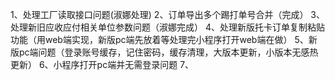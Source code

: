 1、处理工厂读取接口问题(淑娜处理)
2、订单导出多个踢打单号合并（完成）
3、处理新旧应收应付相关单位参数问题（淑娜完成）
4、处理新版托卡订单复制粘贴功能（用web端实现，新版pc端先放着等处理完小程序打开web端在做）
5、新版pc端问题（登录账号缓存，记住密码，缓存清理，大版本更新，小版本无感热更新）
6、小程序打开pc端并无需登录问题
7、
